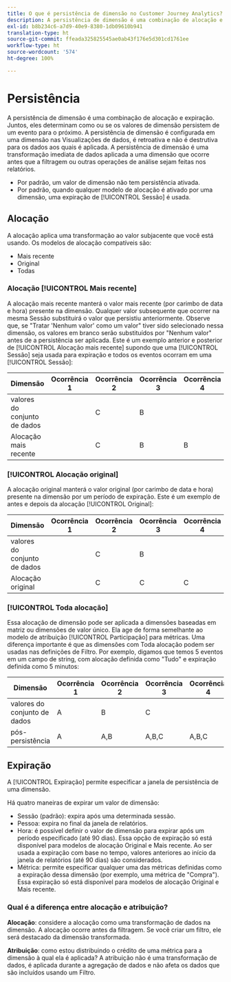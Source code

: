 ```yaml
---
title: O que é persistência de dimensão no Customer Journey Analytics?
description: A persistência de dimensão é uma combinação de alocação e expiração. Juntos, eles determinam como ou se os valores de dimensão persistem de um evento para outro.
exl-id: b8b234c6-a7d9-40e9-8380-1db09610b941
translation-type: ht
source-git-commit: ffeada325825545ae0ab43f176e5d301cd1761ee
workflow-type: ht
source-wordcount: '574'
ht-degree: 100%

---
```


# Persistência

A persistência de dimensão é uma combinação de alocação e expiração. Juntos, eles determinam como ou se os valores de dimensão persistem de um evento para o próximo. A persistência de dimensão é configurada em uma dimensão nas Visualizações de dados, é retroativa e não é destrutiva para os dados aos quais é aplicada. A persistência de dimensão é uma transformação imediata de dados aplicada a uma dimensão que ocorre antes que a filtragem ou outras operações de análise sejam feitas nos relatórios.

* Por padrão, um valor de dimensão não tem persistência ativada.
* Por padrão, quando qualquer modelo de alocação é ativado por uma dimensão, uma expiração de [!UICONTROL Sessão] é usada.

## Alocação

A alocação aplica uma transformação ao valor subjacente que você está usando. Os modelos de alocação compatíveis são:

* Mais recente
* Original
* Todas

### Alocação [!UICONTROL Mais recente]

A alocação mais recente manterá o valor mais recente (por carimbo de data e hora) presente na dimensão. Qualquer valor subsequente que ocorrer na mesma Sessão substituirá o valor que persistiu anteriormente. Observe que, se &quot;Tratar &#39;Nenhum valor&#39; como um valor&quot; tiver sido selecionado nessa dimensão, os valores em branco serão substituídos por &quot;Nenhum valor&quot; antes de a persistência ser aplicada. Este é um exemplo anterior e posterior de [!UICONTROL Alocação mais recente] supondo que uma [!UICONTROL Sessão] seja usada para expiração e todos os eventos ocorram em uma [!UICONTROL Sessão]:

| Dimensão | Ocorrência 1 | Ocorrência 2 | Ocorrência 3 | Ocorrência 4 | Ocorrência 5 |
| --- | --- | --- | --- | --- | --- |
| valores do conjunto de dados |  | C | B |  | A |
| Alocação mais recente |  | C | B | B | A |

### [!UICONTROL Alocação original]

A alocação original manterá o valor original (por carimbo de data e hora) presente na dimensão por um período de expiração. Este é um exemplo de antes e depois da alocação [!UICONTROL Original]:

| Dimensão | Ocorrência 1 | Ocorrência 2 | Ocorrência 3 | Ocorrência 4 | Ocorrência 5 |
| --- | --- | --- | --- | --- | --- |
| valores do conjunto de dados |  | C | B |  | A |
| Alocação original |  | C | C | C | C |

### [!UICONTROL Toda alocação]

Essa alocação de dimensão pode ser aplicada a dimensões baseadas em matriz ou dimensões de valor único. Ela age de forma semelhante ao modelo de atribuição [!UICONTROL Participação] para métricas. Uma diferença importante é que as dimensões com Toda alocação podem ser usadas nas definições de Filtro. Por exemplo, digamos que temos 5 eventos em um campo de string, com alocação definida como &quot;Tudo&quot; e expiração definida como 5 minutos:

| Dimensão | Ocorrência 1 | Ocorrência 2 | Ocorrência 3 | Ocorrência 4 | Ocorrência 5 |
| --- | --- | --- | --- | --- | --- |
| valores do conjunto de dados | A | B | C |  | A |
| pós-persistência | A | A,B | A,B,C | A,B,C | A,B,C |

## Expiração

A [!UICONTROL Expiração] permite especificar a janela de persistência de uma dimensão.

Há quatro maneiras de expirar um valor de dimensão:

* Sessão (padrão): expira após uma determinada sessão.
* Pessoa: expira no final da janela de relatórios.
* Hora: é possível definir o valor de dimensão para expirar após um período especificado (até 90 dias). Essa opção de expiração só está disponível para modelos de alocação Original e Mais recente. Ao ser usada a expiração com base no tempo, valores anteriores ao início da janela de relatórios (até 90 dias) são considerados.
* Métrica: permite especificar qualquer uma das métricas definidas como a expiração dessa dimensão (por exemplo, uma métrica de &quot;Compra&quot;). Essa expiração só está disponível para modelos de alocação Original e Mais recente.

### Qual é a diferença entre alocação e atribuição?

**Alocação**: considere a alocação como uma transformação de dados na dimensão. A alocação ocorre antes da filtragem. Se você criar um filtro, ele será destacado da dimensão transformada.

**Atribuição**: como estou distribuindo o crédito de uma métrica para a dimensão à qual ela é aplicada? A atribuição não é uma transformação de dados, é aplicada durante a agregação de dados e não afeta os dados que são incluídos usando um Filtro.
